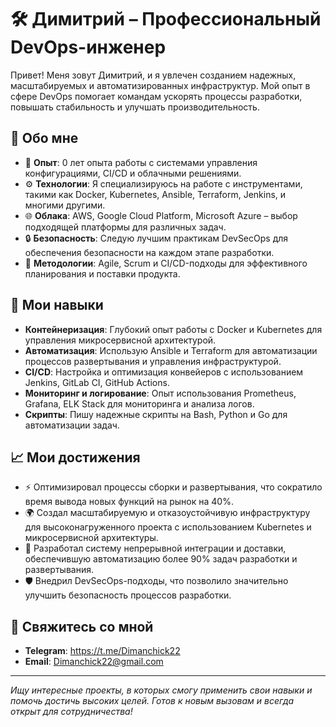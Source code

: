 # 🛠️ Димитрий – Профессиональный DevOps-инженер

Привет! Меня зовут Димитрий, и я увлечен созданием надежных, масштабируемых и автоматизированных инфраструктур. Мой опыт в сфере DevOps помогает командам ускорять процессы разработки, повышать стабильность и улучшать производительность.

## 🚀 Обо мне

- 📌 **Опыт**: 0 лет опыта работы с системами управления конфигурациями, CI/CD и облачными решениями.
- ⚙️ **Технологии**: Я специализируюсь на работе с инструментами, такими как Docker, Kubernetes, Ansible, Terraform, Jenkins, и многими другими.
- 🌐 **Облака**: AWS, Google Cloud Platform, Microsoft Azure – выбор подходящей платформы для различных задач.
- 🔒 **Безопасность**: Следую лучшим практикам DevSecOps для обеспечения безопасности на каждом этапе разработки.
- 📝 **Методологии**: Agile, Scrum и CI/CD-подходы для эффективного планирования и поставки продукта.

## 🧰 Мои навыки

- **Контейнеризация**: Глубокий опыт работы с Docker и Kubernetes для управления микросервисной архитектурой.
- **Автоматизация**: Использую Ansible и Terraform для автоматизации процессов развертывания и управления инфраструктурой.
- **CI/CD**: Настройка и оптимизация конвейеров с использованием Jenkins, GitLab CI, GitHub Actions.
- **Мониторинг и логирование**: Опыт использования Prometheus, Grafana, ELK Stack для мониторинга и анализа логов.
- **Скрипты**: Пишу надежные скрипты на Bash, Python и Go для автоматизации задач.

## 📈 Мои достижения

- ⚡ Оптимизировал процессы сборки и развертывания, что сократило время вывода новых функций на рынок на 40%.
- 🌍 Создал масштабируемую и отказоустойчивую инфраструктуру для высоконагруженного проекта с использованием Kubernetes и микросервисной архитектуры.
- 🔄 Разработал систему непрерывной интеграции и доставки, обеспечившую автоматизацию более 90% задач разработки и развертывания.
- 🛡️ Внедрил DevSecOps-подходы, что позволило значительно улучшить безопасность процессов разработки.

## 📝 Свяжитесь со мной

- **Telegram**: https://t.me/Dimanchick22
- **Email**: Dimanchick22@gmail.com

---

*Ищу интересные проекты, в которых смогу применить свои навыки и помочь достичь высоких целей. Готов к новым вызовам и всегда открыт для сотрудничества!*
